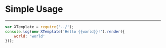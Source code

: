 # Simple Usage
---

````js
var XTemplate = require('../');
console.log(new XTemplate('Hello {{world}}!').render({
    world: 'world'
}));
````